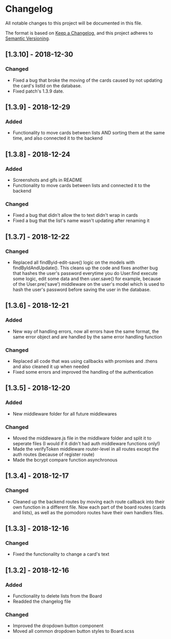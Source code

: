 # Changelog

All notable changes to this project will be documented in this file.

The format is based on [Keep a Changelog](https://keepachangelog.com/en/1.0.0/),
and this project adheres to [Semantic Versioning](https://semver.org/spec/v2.0.0.html).

## [1.3.10] - 2018-12-30

### Changed

- Fixed a bug that broke the moving of the cards caused by not updating the card's listId on the database.
- Fixed patch's 1.3.9 date.

## [1.3.9] - 2018-12-29

### Added

- Functionality to move cards between lists AND sorting them at the same time, and also connected it to the backend

## [1.3.8] - 2018-12-24

### Added

- Screenshots and gifs in README
- Functionality to move cards between lists and connected it to the backend

### Changed

- Fixed a bug that didn't allow the to text didn't wrap in cards
- Fixed a bug that the list's name wasn't updating after renaming it

## [1.3.7] - 2018-12-22

### Changed

- Replaced all findByid-edit-save() logic on the models with findByIdAndUpdate().
  This cleans up the code and fixes another bug that hashes the user's password everytime you do User.find execute some logic,
  edit some data and then user.save() for example, because of the User.pre('save') middleware on the user's model which is
  used to hash the user's password before saving the user in the database.

## [1.3.6] - 2018-12-21

### Added

- New way of handling errors, now all errors have the same format, the same error object and are handled by the same error handling function

### Changed

- Replaced all code that was using callbacks with promises and .thens and also cleaned it up when needed
- Fixed some errors and improved the handling of the authentication

## [1.3.5] - 2018-12-20

### Added

- New middleware folder for all future middlewares

### Changed

- Moved the middleware.js file in the middlware folder and split it to seperate files (I would if it didn't had auth middleware functions only!)
- Made the verifyToken middleware router-level in all routes except the auth routes (because of register route)
- Made the bcrypt compare function asynchronous

## [1.3.4] - 2018-12-17

### Changed

- Cleaned up the backend routes by moving each route callback into their own function in a different file.
  Now each part of the board routes (cards and lists), as well as the pomodoro routes have their own handlers files.

## [1.3.3] - 2018-12-16

### Changed

- Fixed the functionality to change a card's text

## [1.3.2] - 2018-12-16

### Added

- Functionality to delete lists from the Board
- Readded the changelog file

### Changed

- Improved the dropdown button component
- Moved all common dropdown button styles to Board.scss
